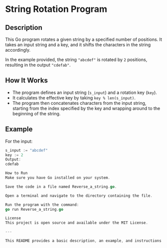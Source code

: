# String Rotation Program

## Description

This Go program rotates a given string by a specified number of positions. It takes an input string and a key, and it shifts the characters in the string accordingly.

In the example provided, the string `"abcdef"` is rotated by `2` positions, resulting in the output `"cdefab"`.

## How It Works

- The program defines an input string (`s_input`) and a rotation key (`key`).
- It calculates the effective key by taking `key % len(s_input)`.
- The program then concatenates characters from the input string, starting from the index specified by the key and wrapping around to the beginning of the string.

## Example

For the input:

```go
s_input := "abcdef"
key := 2
Output:
cdefab

How to Run
Make sure you have Go installed on your system.

Save the code in a file named Reverse_a_string.go.

Open a terminal and navigate to the directory containing the file.

Run the program with the command:
go run Reverse_a_string.go

License
This project is open source and available under the MIT License.

---

This README provides a basic description, an example, and instructions on how to run the program. Let me know if you need any modifications or additional details. &#8203;:contentReference[oaicite:0]{index=0}&#8203;
